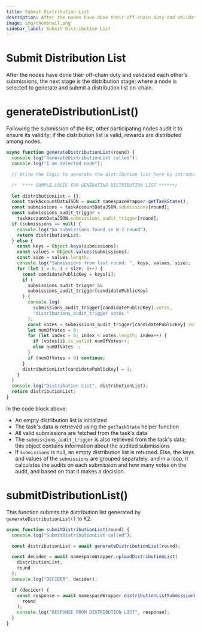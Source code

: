 ```yaml
---
title: Submit Distribution List
description: After the nodes have done their off-chain duty and validated each other's submissions, the next stage is the distribution stage; where a node is selected to generate and submit a distribution list on-chain.
image: img/thumbnail.png
sidebar_label: Submit Distribution List
---
```


# Submit Distribution List

After the nodes have done their off-chain duty and validated each other's submissions, the next stage is the distribution stage; where a node is selected to generate and submit a distribution list on-chain.

# generateDistributionList()

Following the submission of the list, other participating nodes audit it to ensure its validity; if the distribution list is valid, rewards are distributed among nodes.

```javascript
async function generateDistributionList(round) {
  console.log("GenerateDistributionList called");
  console.log("I am selected node");

  // Write the logic to generate the distribution list here by introducing the rules of your choice

  /*  **** SAMPLE LOGIC FOR GENERATING DISTRIBUTION LIST ******/

  let distributionList = {};
  const taskAccountDataJSON = await namespaceWrapper.getTaskState();
  const submissions = taskAccountDataJSON.submissions[round];
  const submissions_audit_trigger =
    taskAccountDataJSON.submissions_audit_trigger[round];
  if (submissions == null) {
    console.log("No submissions found in N-2 round");
    return distributionList;
  } else {
    const keys = Object.keys(submissions);
    const values = Object.values(submissions);
    const size = values.length;
    console.log("Submissions from last round: ", keys, values, size);
    for (let i = 0; i < size; i++) {
      const candidatePublicKey = keys[i];
      if (
        submissions_audit_trigger &&
        submissions_audit_trigger[candidatePublicKey]
      ) {
        console.log(
          submissions_audit_trigger[candidatePublicKey].votes,
          "distributions_audit_trigger votes "
        );
        const votes = submissions_audit_trigger[candidatePublicKey].votes;
        let numOfVotes = 0;
        for (let index = 0; index < votes.length; index++) {
          if (votes[i].is_valid) numOfVotes++;
          else numOfVotes--;
        }
        if (numOfVotes < 0) continue;
      }
      distributionList[candidatePublicKey] = 1;
    }
  }
  console.log("Distribution List", distributionList);
  return distributionList;
}
```

In the code block above:

- An empty distribution list is initialized
- The task's data is retrieved using the `getTaskState` helper function
- All valid submissions are fetched from the task's data
- The `submissions_audit_trigger` is also retrieved from the task's data; this object contains information about the audited submissions
- If `submissions` is null, an empty distribution list is returned. Else, the keys and values of the `submissions` are grouped separately, and in a loop, it calculates the audits on each submission and how many votes on the audit, and based on that it makes a decision.

# submitDistributionList()

This function submits the distribution list generated by `generateDistributionList()` to K2.

```javascript
async function submitDistributionList(round) {
  console.log("SubmitDistributionList called");

  const distributionList = await generateDistributionList(round);

  const decider = await namespaceWrapper.uploadDistributionList(
    distributionList,
    round
  );
  console.log("DECIDER", decider);

  if (decider) {
    const response = await namespaceWrapper.distributionListSubmissionOnChain(
      round
    );
    console.log("RESPONSE FROM DISTRIBUTION LIST", response);
  }
}
```
